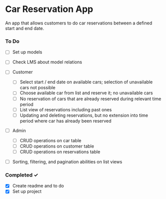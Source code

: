 # Car Reservation App
An app that allows customers to do car reservations between a defined start and end date.

### To Do
- [ ] Set up models
- [ ] Check LMS about model relations
- [ ] Customer
    - [ ] Select start / end date on available cars; selection of unavailable cars  not possible
    - [ ] Choose available car from list and reserve it; no unavailable cars
    - [ ] No reservation of cars that are already reserved during relevant time period
    - [ ] List view of reservations including past ones
    - [ ] Updating and deleting reservations, but no extension into time period where car has already been reserved

- [ ] Admin
    - [ ] CRUD operations on car table
    - [ ] CRUD operations on customer table
    - [ ] CRUD operations on reservations table

- [ ] Sorting, filtering, and pagination abilities on list views


### Completed ✓
- [x] Create readme and to do
- [x] Set up project
